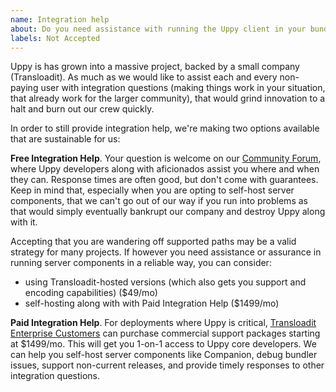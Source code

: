 ```yaml
---
name: Integration help
about: Do you need assistance with running the Uppy client in your bundler, or Companion on your own preferred server platform?
labels: Not Accepted
---
```


Uppy is has grown into a massive project, backed by a small company (Transloadit). As much as we would like to assist each and every non-paying user with integration questions (making things work in your situation, that already work for the larger community), that would grind innovation to a halt and burn out our crew quickly. 

In order to still provide integration help, we're making two options available that are sustainable for us:

**Free Integration Help**. Your question is welcome on our [Community Forum](https://community.transloadit.com/c/uppy), where Uppy developers along with aficionados assist you where and when they can. Response times are often good, but don't come with guarantees. Keep in mind that, especially when you are opting to self-host server components, that we can't go out of our way if you run into problems as that would simply eventually bankrupt our company and destroy Uppy along with it. 

Accepting that you are wandering off supported paths may be a valid strategy for many projects. If however you need assistance or assurance in running server components in a reliable way, you can consider:

- using Transloadit-hosted versions (which also gets you support and encoding capabilities) ($49/mo)
- self-hosting along with with Paid Integration Help ($1499/mo)

**Paid Integration Help**. For deployments where Uppy is critical, [Transloadit Enterprise Customers](https://transloadit.com/pricing/) can purchase commercial support packages starting at $1499/mo. This will get you 1-on-1 access to Uppy core developers. We can help you self-host server components like Companion, debug bundler issues, support non-current releases, and provide timely responses to other integration questions. 
